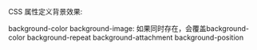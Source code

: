 CSS 属性定义背景效果:

background-color
background-image: 如果同时存在，会覆盖background-color
background-repeat
background-attachment
background-position





